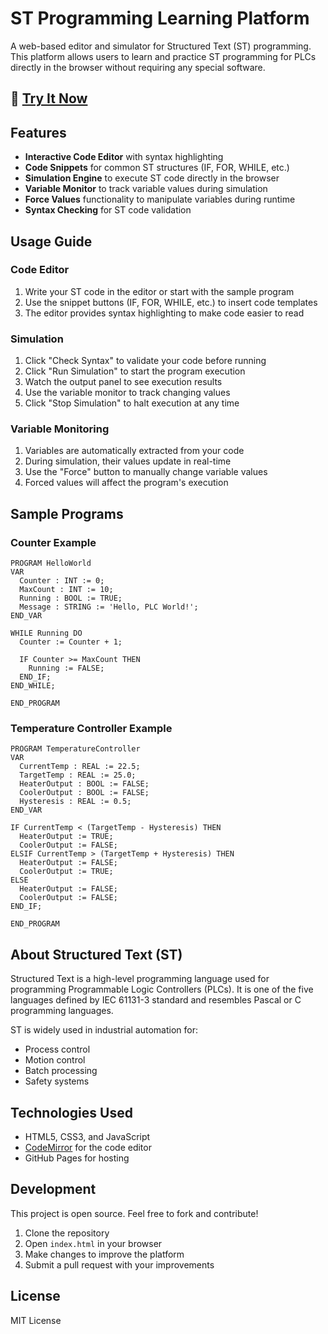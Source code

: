 # ST Programming Learning Platform

A web-based editor and simulator for Structured Text (ST) programming. This platform allows users to learn and practice ST programming for PLCs directly in the browser without requiring any special software.

## 🚀 [Try It Now](https://harirrou.github.io/structured-text-editor/)

## Features

- **Interactive Code Editor** with syntax highlighting
- **Code Snippets** for common ST structures (IF, FOR, WHILE, etc.)
- **Simulation Engine** to execute ST code directly in the browser
- **Variable Monitor** to track variable values during simulation
- **Force Values** functionality to manipulate variables during runtime
- **Syntax Checking** for ST code validation

## Usage Guide

### Code Editor

1. Write your ST code in the editor or start with the sample program
2. Use the snippet buttons (IF, FOR, WHILE, etc.) to insert code templates
3. The editor provides syntax highlighting to make code easier to read

### Simulation

1. Click "Check Syntax" to validate your code before running
2. Click "Run Simulation" to start the program execution
3. Watch the output panel to see execution results
4. Use the variable monitor to track changing values
5. Click "Stop Simulation" to halt execution at any time

### Variable Monitoring

1. Variables are automatically extracted from your code
2. During simulation, their values update in real-time
3. Use the "Force" button to manually change variable values
4. Forced values will affect the program's execution

## Sample Programs

### Counter Example
```
PROGRAM HelloWorld
VAR
  Counter : INT := 0;
  MaxCount : INT := 10;
  Running : BOOL := TRUE;
  Message : STRING := 'Hello, PLC World!';
END_VAR

WHILE Running DO
  Counter := Counter + 1;
  
  IF Counter >= MaxCount THEN
    Running := FALSE;
  END_IF;
END_WHILE;

END_PROGRAM
```

### Temperature Controller Example
```
PROGRAM TemperatureController
VAR
  CurrentTemp : REAL := 22.5;
  TargetTemp : REAL := 25.0;
  HeaterOutput : BOOL := FALSE;
  CoolerOutput : BOOL := FALSE;
  Hysteresis : REAL := 0.5;
END_VAR

IF CurrentTemp < (TargetTemp - Hysteresis) THEN
  HeaterOutput := TRUE;
  CoolerOutput := FALSE;
ELSIF CurrentTemp > (TargetTemp + Hysteresis) THEN
  HeaterOutput := FALSE;
  CoolerOutput := TRUE;
ELSE
  HeaterOutput := FALSE;
  CoolerOutput := FALSE;
END_IF;

END_PROGRAM
```

## About Structured Text (ST)

Structured Text is a high-level programming language used for programming Programmable Logic Controllers (PLCs). It is one of the five languages defined by IEC 61131-3 standard and resembles Pascal or C programming languages.

ST is widely used in industrial automation for:
- Process control
- Motion control
- Batch processing
- Safety systems

## Technologies Used

- HTML5, CSS3, and JavaScript
- [CodeMirror](https://codemirror.net/) for the code editor
- GitHub Pages for hosting

## Development

This project is open source. Feel free to fork and contribute!

1. Clone the repository
2. Open `index.html` in your browser
3. Make changes to improve the platform
4. Submit a pull request with your improvements

## License

MIT License